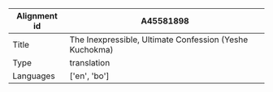 |Alignment id | A45581898
| --- | --- 
|Title | The Inexpressible, Ultimate Confession (Yeshe Kuchokma) 
|Type | translation
|Languages | ['en', 'bo']